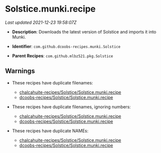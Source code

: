 # Solstice.munki.recipe

_Last updated 2021-12-23 19:58:07Z_

- **Description**: Downloads the latest version of Solstice and imports it into Munki.

- **Identifier**: `com.github.dcoobs-recipes.munki.Solstice`

- **Parent Recipes**: `com.github.mlbz521.pkg.Solstice`

## Warnings

- These recipes have duplicate filenames:
    - [chalcahuite-recipes/Solstice/Solstice.munki.recipe](/autopkg-dupe-tracker/chalcahuite-recipes/Solstice/Solstice.munki.recipe)
    - [dcoobs-recipes/Solstice/Solstice.munki.recipe](/autopkg-dupe-tracker/dcoobs-recipes/Solstice/Solstice.munki.recipe)

- These recipes have duplicate filenames, ignoring numbers:
    - [chalcahuite-recipes/Solstice/Solstice.munki.recipe](/autopkg-dupe-tracker/chalcahuite-recipes/Solstice/Solstice.munki.recipe)
    - [dcoobs-recipes/Solstice/Solstice.munki.recipe](/autopkg-dupe-tracker/dcoobs-recipes/Solstice/Solstice.munki.recipe)

- These recipes have duplicate NAMEs:
    - [chalcahuite-recipes/Solstice/Solstice.munki.recipe](/autopkg-dupe-tracker/chalcahuite-recipes/Solstice/Solstice.munki.recipe)
    - [dcoobs-recipes/Solstice/Solstice.munki.recipe](/autopkg-dupe-tracker/dcoobs-recipes/Solstice/Solstice.munki.recipe)